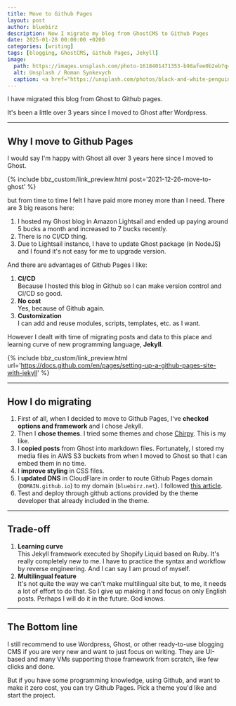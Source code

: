 ```yaml
---
title: Move to Github Pages
layout: post
author: bluebirz
description: Now I migrate my blog from GhostCMS to Github Pages
date: 2025-01-28 00:00:00 +0200
categories: [writing]
tags: [blogging, GhostCMS, Github Pages, Jekyll]
image:
  path: https://images.unsplash.com/photo-1618401471353-b98afee0b2eb?q=80&w=2088&auto=format&fit=crop&ixlib=rb-4.0.3&ixid=M3wxMjA3fDB8MHxwaG90by1wYWdlfHx8fGVufDB8fHx8fA%3D%3D
  alt: Unsplash / Roman Synkevych
  caption: <a href="https://unsplash.com/photos/black-and-white-penguin-toy-wX2L8L-fGeA">Unsplash / Roman Synkevych</a>
---
```


I have migrated this blog from Ghost to Github pages.

It's been a little over 3 years since I moved to Ghost after Wordpress.

---

## Why I move to Github Pages

I would say I'm happy with Ghost all over 3 years here since I moved to Ghost.

{% include bbz_custom/link_preview.html post='2021-12-26-move-to-ghost' %}

but from time to time I felt I have paid more money more than I need. There are 3 big reasons here:

1. I hosted my Ghost blog in Amazon Lightsail and ended up paying around 5 bucks a month and increased to 7 bucks recently.
1. There is no CI/CD thing.
1. Due to Lightsail instance, I have to update Ghost package (in NodeJS) and I found it's not easy for me to upgrade version.

And there are advantages of Github Pages I like:

1. **CI/CD**  
  Because I hosted this blog in Github so I can make version control and CI/CD so good.
1. **No cost**  
  Yes, because of Github again.
1. **Customization**  
  I can add and reuse modules, scripts, templates, etc. as I want.

However I dealt with time of migrating posts and data to this place and learning curve of new programming language, **Jekyll**.

{% include bbz_custom/link_preview.html url='<https://docs.github.com/en/pages/setting-up-a-github-pages-site-with-jekyll>' %}

---

## How I do migrating

1. First of all, when I decided to move to Github Pages, I've **checked options and framework** and I chose Jekyll.
1. Then I **chose themes**. I tried some themes and chose [Chirpy](https://chirpy.cotes.page). This is my like.
1. I **copied posts** from Ghost into markdown files. Fortunately, I stored my media files in AWS S3 buckets from when I moved to Ghost so that I can embed them in no time.
1. I **improve styling** in CSS files.
1. I **updated DNS** in CloudFlare in order to route Github Pages domain (`DOMAIN.github.io`) to my domain (`bluebirz.net`). I followed [this article](https://blog.cloudflare.com/secure-and-fast-github-pages-with-cloudflare/).
1. Test and deploy through github actions provided by the theme developer that already included in the theme.

---

## Trade-off

1. **Learning curve**  
  This Jekyll framework executed by Shopify Liquid based on Ruby. It's really completely new to me. I have to practice the syntax and workflow by reverse engineering. And I can say I am proud of myself.
1. **Multilingual feature**  
  It's not quite the way we can't make multilingual site but, to me, it needs a lot of effort to do that. So I give up making it and focus on only English posts. Perhaps I will do it in the future. God knows.
  
---

## The Bottom line

I still recommend to use Wordpress, Ghost, or other ready-to-use blogging CMS if you are very new and want to just focus on writing. They are UI-based and many VMs supporting those framework from scratch, like few clicks and done.

But if you have some programming knowledge, using Github, and want to make it zero cost, you can try Github Pages. Pick a theme you'd like and start the project.
